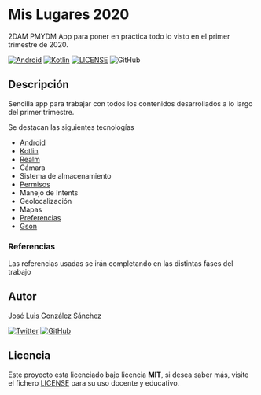 # Mis Lugares 2020

2DAM PMYDM App para poner en práctica todo lo visto en el primer trimestre de 2020.

[![Android](https://img.shields.io/badge/App-Android-g)](https://www.android.com/intl/es_es/)
[![Kotlin](https://img.shields.io/badge/Code-Kotlin-blue)](https://kotlinlang.org/)
[![LICENSE](https://img.shields.io/badge/Lisence-MIT-green)](https://github.com/joseluisgs/RetrofitCRUD2020/blob/master/LICENSE)
![GitHub](https://img.shields.io/github/last-commit/joseluisgs/MisLugaresKotlinRealm)

## Descripción

Sencilla app para trabajar con todos los contenidos desarrollados a lo largo del primer trimestre.

Se destacan las siguientes tecnologías
- [Android](https://developer.android.com/docs)
- [Kotlin](https://kotlinlang.org/)
- [Realm](https://realm.io/docs/kotlin/latest/)
- Cámara
- Sistema de almacenamiento
- [Permisos](https://developer.android.com/training/permissions/requesting?hl=es-419)
- Manejo de Intents
- Geolocalización
- Mapas
- [Preferencias](https://developer.android.com/training/data-storage/shared-preferences?hl=es)
- [Gson](https://github.com/google/gson)

### Referencias
Las referencias usadas se irán completando en las distintas fases del trabajo

## Autor
[José Luis González Sánchez](https://twitter.com/joseluisgonsan) 

[![Twitter](https://img.shields.io/twitter/follow/joseluisgonsan?style=social)](https://twitter.com/joseluisgonsan) [![GitHub](https://img.shields.io/github/followers/joseluisgs?style=social)](https://github.com/joseluisgs)

## Licencia

Este proyecto esta licenciado bajo licencia **MIT**, si desea saber más, visite el fichero [LICENSE](https://github.com/joseluisgs/MisLugaresKotlinRealm/blob/master/LICENSE) para su uso docente y educativo.
